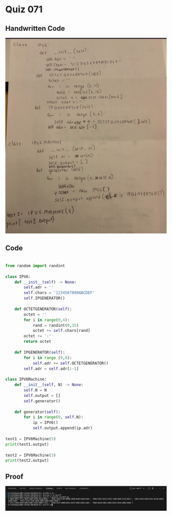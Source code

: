 # Quiz 071

## Handwritten Code

![handwritten code](/quizzes/quiz71/handwritten.png)

## Code

```.py

from random import randint

class IPV6:
    def __init__(self) -> None:
        self.adr = ''
        self.chars = '1234567890ABCDEF'
        self.IPGENERATOR()

    def OCTETGENERATOR(self):
        octet = ''
        for i in range(0,4):
            rand = randint(0,15)
            octet += self.chars[rand]
        octet += ':'
        return octet
    
    def IPGENERATOR(self):
        for i in range (0,8):
            self.adr += self.OCTETGENERATOR()
        self.adr = self.adr[:-1]

class IPV6Machine:
    def __init__(self, N) -> None:
        self.N = N
        self.output = []
        self.generator()

    def generator(self):
        for i in range(0, self.N):
            ip = IPV6()
            self.output.append(ip.adr)

test1 = IPV6Machine(5)
print(test1.output)

test2 = IPV6Machine(3)
print(test2.output)
```

## Proof

![proof](/quizzes/quiz71/proof.png)

